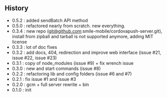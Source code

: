## History
- 0.5.2 : added sendBatch API method
- 0.5.0 : refactored nearly from scratch. new everything.
- 0.3.4 : new repo (git@github.com:smile-mobile/cordovapush-server.git), install from zipball and tarball is not supported anymore, adding MIT license
- 0.3.3 : lot of doc fixes
- 0.3.2 : add docs, 404, redirection and improve web interface (issue #21, issue #22, issue #23)
- 0.3.1 : copy of node_modules (issue #9) + fix wrench issue
- 0.3.0 : new and start commands (issue #8)
- 0.2.2 : refactoring lib and config folders (issue #6 and #7)
- 0.2.1 : fix issue #1 and issue #3
- 0.2.0 : gcm + full server rewrite + bin
- 0.1.0 : init